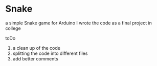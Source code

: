 # Snake
a simple Snake game for Arduino 
I wrote the code as a final project in college

toDo
1. a clean up of the code 
2. splitting the code into different files
3. add better comments 

